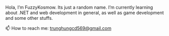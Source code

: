 Hola, I’m FuzzyKosmow. Its just a random name. 
 I’m currently learning about .NET and web development in general, as well as game development and some other stuffs.

📫 How to reach me: trunghungcd569@gmail.com

